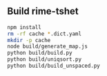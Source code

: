 ## Build rime-tshet

```sh
npm install
rm -rf cache *.dict.yaml
mkdir -p cache
node build/generate_map.js
python build/build.py
python build/uniqsort.py
python build/build_unspaced.py
```
